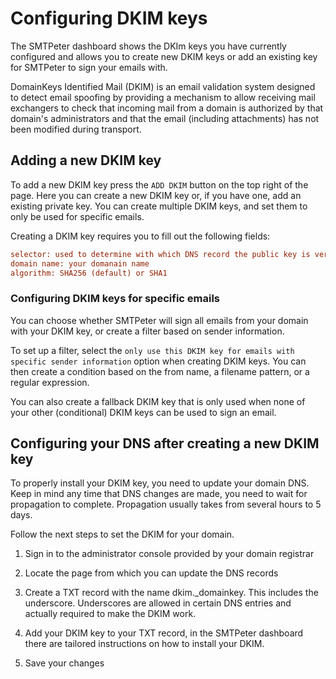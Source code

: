 # Configuring DKIM keys

The SMTPeter dashboard shows the DKIm keys you have currently 
configured and allows you to create new DKIM keys or add an 
existing key for SMTPeter to sign your emails with.

DomainKeys Identified Mail (DKIM) is an email validation 
system designed to detect email spoofing by providing a 
mechanism to allow receiving mail exchangers to check that 
incoming mail from a domain is authorized by that domain's 
administrators and that the email (including attachments) 
has not been modified during transport.

## Adding a new DKIM key

To add a new DKIM key press the `ADD DKIM` button on the top right 
of the page. Here you can create a new DKIM key or, if you have one, 
add an existing private key. You can create multiple DKIM keys, and
set them to only be used for specific emails. 

Creating a DKIM key requires you to fill out the  following fields:

```ini
selector: used to determine with which DNS record the public key is verified
domain name: your domanain name
algorithm: SHA256 (default) or SHA1
```

### Configuring DKIM keys for specific emails

You can choose whether SMTPeter will sign all emails from your domain with 
your DKIM key, or create a filter based on sender information.

To set up a filter, select the `only use this DKIM key for emails with specific sender information` 
option when creating DKIM keys. You can then create a condition based on the from name, a filename 
pattern, or a regular expression. 

You can also create a fallback DKIM key that is only used when none of your other 
(conditional) DKIM keys can be used to sign an email. 

## Configuring your DNS after creating a new DKIM key

To properly install your DKIM key, you need to update 
your domain DNS. Keep in mind any time that DNS changes are made, 
you need to wait for propagation to complete. Propagation usually 
takes from several hours to 5 days.

Follow the next steps to set the DKIM for your domain.

  1. Sign in to the administrator console provided by your domain registrar
  
  2. Locate the page from which you can update the DNS records
  
  3. Create a TXT record with the name dkim._domainkey. This includes the underscore. 
  Underscores are allowed in certain DNS entries and actually required to make the DKIM work.
  
  4. Add your DKIM key to your TXT record, in the SMTPeter dashboard there are tailored instructions 	on how to install your DKIM. 
  
  5. Save your changes
